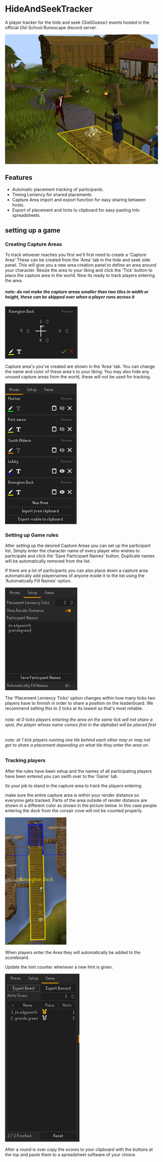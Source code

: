 # HideAndSeekTracker
A player tracker for the hide and seek (GieliGuessr) events hosted in the official Old-School Runescape discord server.

![the race is on](images/Race.png)

## Features
  - Automatic placement tracking of participants.
  - Timing Leniency for shared placements.
  - Capture Area import and export function for easy sharing between hosts.
  - Export of placement and hints to clipboard for easy pasting into spreadsheets.


## setting up a game

### Creating Capture Areas
To track whoever reaches you first we'll first need to create a 'Capture Area'
These can be created from the 'Area' tab in the hide and seek side panel.
This will give you a new area creation panel to define an area around your character. Resize the area to your liking and click the 'Tick' button to place the capture area in the world. Now its ready to track players entering the area.
##### note: do not make the capture areas smaller than two tiles in width or height, these can be skipped over when a player runs across it

![CreateCapture.png](images/CreateCapture.png)

Capture area's you've created are shown in the 'Area' tab.
You can change the name and color of these area's to your liking.
You may also hide any unused capture areas from the world, these will not be used for tracking.

![AreaPanel.png](images/AreaPanel.png)

### Setting up Game rules
After setting up the desired Capture Areas you can set up the participant list.
Simply enter the character name of every player who wishes to participate and click the 'Save Participant Names' button.
Duplicate names will be automatically removed from the list.

If there are a lot of participants you can also place down a capture area automatically add playernames of anyone inside it to the list using the 'Automatically Fill Names' option.

![Settings](images/SettingsPanel.png)

The 'Placement Leniency Ticks' option changes within how many ticks two players have to finnish in order to share a position on the leaderboard.
We recommend setting this to 2 ticks at its lowest as that's most reliable.

###### note: at 0 ticks players entering the area on the same tick will not share a spot, the player whose name comes first in the alphabet will be placed first
###### note: at 1 tick players running one tile behind each other may or may not get to share a placement depending on what tile they enter the area on.

### Tracking players

After the rules have been setup and the names of all participating players have been entered you can swith over to the 'Game' tab.

Its your job to stand in the capture area to track the players entering.

make sure the entire capture area is within your render distance so everyone gets tracked.
Parts of the area outside of render distance are shown in a different color as shown in the picture below. In this case people entering the dock from the corsair cove will not be counted properly.

![Incorrect](images/IncorrectZoning.png)

When players enter the Area they will automatically be added to the scoreboard.

Update the hint counter whenever a new hint is given.

![game panel](images/Placement.png)

After a round is over copy the scores to your clipboard with the buttons at the top and paste them to a spreadsheet software of your choice.

